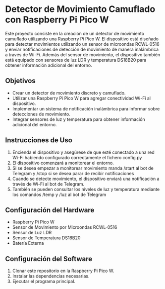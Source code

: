 # Detector de Movimiento Camuflado con Raspberry Pi Pico W

Este proyecto consiste en la creación de un detector de movimiento camuflado utilizando una Raspberry Pi Pico W. El dispositivo está diseñado para detectar movimientos utilizando un sensor de microondas RCWL-0516 y enviar notificaciones de detección de movimiento de manera inalámbrica a través de Wi-Fi. Además del sensor de movimiento, el dispositivo también está equipado con sensores de luz LDR y temperatura DS18B20 para obtener información adicional del entorno.

## Objetivos

- Crear un detector de movimiento discreto y camuflado.
- Utilizar una Raspberry Pi Pico W para agregar conectividad Wi-Fi al dispositivo.
- Implementar un sistema de notificación inalámbrica para informar sobre detecciones de movimiento.
- Integrar sensores de luz y temperatura para obtener información adicional del entorno.

## Instrucciones de Uso

1. Encienda el dispositivo y asegúrese de que esté conectado a una red Wi-Fi habiendo configurado correctamente el fichero config.py
2. El dispositivo comenzará a monitorear el entorno.
3. Si se desea empezar a monitorear movimiento manda /start al bot de Telegram y /stop si se desea parar de recibir notificaciones
3. Cuando se detecte movimiento, el dispositivo enviará una notificación a través de Wi-Fi al bot de Telegram.
4. También se pueden consultar los niveles de luz y temperatura mediante los comandos /temp y /luz al bot de Telegram

## Configuración del Hardware

- Raspberry Pi Pico W
- Sensor de Movimiento por Microondas RCWL-0516
- Sensor de Luz LDR
- Sensor de Temperatura DS18B20
- Batería Externa

## Configuración del Software

1. Clonar este repositorio en la Raspberry Pi Pico W.
2. Instalar las dependencias necesarias.
3. Ejecutar el programa principal.

